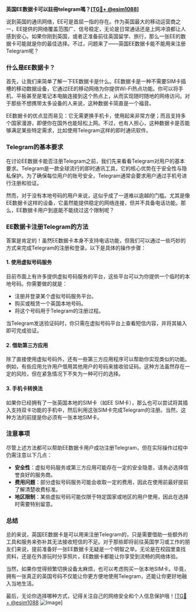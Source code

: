 **英国EE数据卡可以註冊telegram嗎？[[TG💪+ @esim1088](https://t.me/s/esim1088)]**

说到英国的通讯网络，EE可是首屈一指的存在。作为英国最大的移动运营商之一，EE提供的网络覆盖范围广、信号稳定，无论是日常通话还是上网冲浪都让人感到安心。如果你刚到英国，或者正准备前往英国留学、旅行，那么一张EE的数据卡可能就是你的最佳选择。不过，问题来了——英国EE数据卡能不能用来注册Telegram呢？

### **什么是EE数据卡？**

首先，让我们来简单了解一下EE数据卡是什么。EE数据卡是一种不需要SIM卡插槽的移动数据设备，它通过EE的移动网络为你提供Wi-Fi热点功能。你可以将手机、平板甚至是笔记本电脑连接到这个热点上，从而实现随时随地的网络访问。对于那些不想携带太多设备的人来说，这种数据卡简直是一个福音。

EE数据卡的优点显而易见：它无需更换手机卡，使用起来非常方便；而且支持多个国家漫游，即便你在国外也能轻松上网。不过，也有人担心，这种数据卡是否能够满足某些特定需求，比如使用Telegram这样的即时通讯软件。

### **Telegram的基本要求**

在讨论EE数据卡能否注册Telegram之前，我们先来看看Telegram对用户的基本要求。Telegram是一款全球流行的即时通讯工具，它的核心优势在于安全性与隐私保护。为了确保每位用户的账号安全，Telegram通常会要求用户通过手机号进行注册和验证。

然而，对于没有本地号码的用户来说，这似乎成了一道难以逾越的门槛。尤其是像EE数据卡这样的设备，它虽然能提供稳定的网络连接，但并不具备电话功能。那么，EE数据卡用户到底能不能绕过这个限制呢？

### **EE数据卡注册Telegram的方法**

答案是肯定的！虽然EE数据卡本身不支持电话功能，但我们可以通过一些巧妙的方式来完成Telegram的注册和登录。以下是具体的操作步骤：

#### **1. 使用虚拟号码服务**
目前市面上有许多提供虚拟号码服务的平台，这些平台可以为你提供一个临时的本地号码。你需要做的就是：
- 注册并登录某个虚拟号码服务平台。
- 购买或租赁一个英国本地号码。
- 将这个号码用于Telegram的注册过程。

当Telegram发送验证码时，你只需在虚拟号码平台上查看短信内容，并将其输入即可完成验证。

#### **2. 借助第三方应用**
除了直接使用虚拟号码外，还有一些第三方应用程序可以帮助你实现类似的功能。例如，有些应用允许用户借用其他用户的号码来接收验证码。这种方法虽然存在一定的风险，但在紧急情况下不失为一种可行的选择。

#### **3. 手机卡转换法**
如果你已经拥有了一张英国本地的SIM卡（如EE SIM卡），那么也可以尝试将其插入支持双卡功能的手机中，然后利用这张SIM卡完成Telegram的注册。当然，这种方法的前提是你必须有一张本地SIM卡。

### **注意事项**

尽管上述方法都可以帮助EE数据卡用户成功注册Telegram，但在实际操作过程中仍需注意以下几点：
- **安全性**：虚拟号码服务或第三方应用可能存在一定的安全隐患，请务必选择信誉良好的服务商。
- **费用问题**：部分虚拟号码服务可能会收取一定的费用，因此在使用前最好提前了解清楚收费标准。
- **地区限制**：某些虚拟号码可能仅限于特定国家或地区的用户使用，因此在选择时需要特别留意。

### **总结**

总的来说，英国EE数据卡是可以用来注册Telegram的，只是需要借助一些额外的工具和服务来弥补其无法接收短信的不足。对于那些即将前往英国学习或工作的朋友们来说，提前准备好一张EE数据卡无疑是一个明智之举。无论是在校园里查找资料，还是在外游玩时分享照片，EE数据卡都能让你享受到流畅的网络体验。

当然，如果你觉得频繁切换设备太麻烦，也可以考虑购买一张本地SIM卡。毕竟，拥有一张真正的英国号码不仅能让你更方便地使用Telegram，还能让你更好地融入当地生活。

最后，无论你选择哪种方式，记得关注自己的网络安全和个人信息保护哦！[[TG💪+ @esim1088](https://t.me/s/esim1088) ![Image](https://i.postimg.cc/4NQfJmqS/Snipaste-2025-05-13-00-14-12.png)]